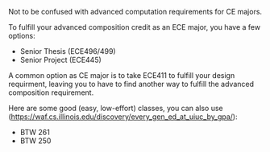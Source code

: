 Not to be confused with advanced computation requirements for CE majors. 

To fulfill your advanced composition credit as an ECE major, you have a few options:
- Senior Thesis (ECE496/499)
- Senior Project (ECE445)

A common option as CE major is to take ECE411 to fulfill your design requirment, leaving you to have to find another way to fulfill the advanced composition requirement. 

Here are some good (easy, low-effort) classes, you can also use (https://waf.cs.illinois.edu/discovery/every_gen_ed_at_uiuc_by_gpa/): 
- BTW 261
- BTW 250



